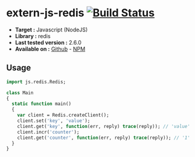 # extern-js-redis [![Build Status](https://travis-ci.org/ExternKit/extern-js-redis.svg?branch=master)](https://travis-ci.org/ExternKit/extern-js-redis)

- **Target :** Javascript (NodeJS)
- **Library :** redis 
- **Last tested version :** 2.6.0
- **Available on :** [Github](https://github.com/NodeRedis/node_redis) - [NPM](https://www.npmjs.com/package/redis)

## Usage

```haxe
import js.redis.Redis;

class Main
{
  static function main()
  {
    var client = Redis.createClient();
    client.set('key', 'value');
    client.get('key', function(err, reply) trace(reply)); // 'value'
    client.incr('counter');
    client.get('counter', function(err, reply) trace(reply)); // '1'
  }
}
```
